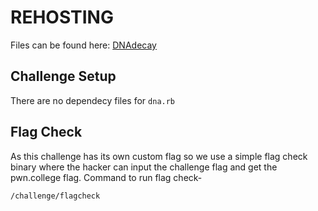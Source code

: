 # REHOSTING

Files can be found here: [DNAdecay](https://github.com/DownUnderCTF/Challenges_2024_Public/blob/main/misc/dnadecay/README.md)

## Challenge Setup
There are no dependecy files for `dna.rb`

## Flag Check

As this challenge has its own custom flag so we use a simple flag check binary where the hacker can input the challenge flag and get the pwn.college flag. Command to run flag check-
```
/challenge/flagcheck
```
